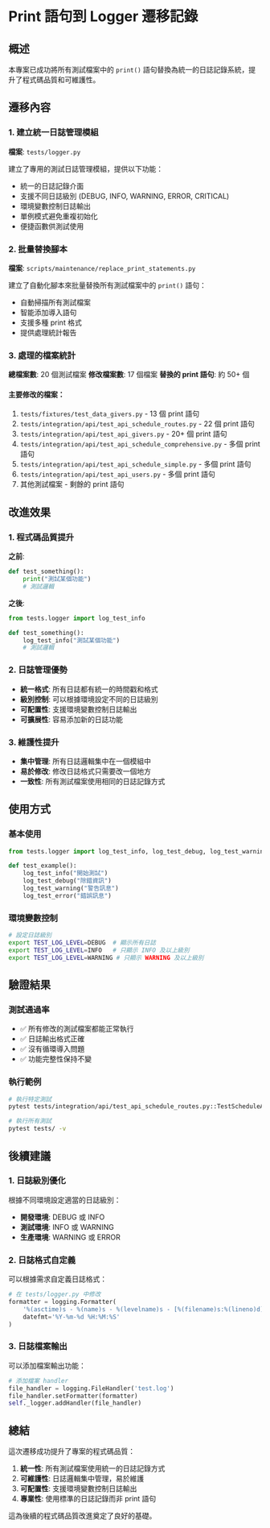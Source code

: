 # Print 語句到 Logger 遷移記錄

## 概述

本專案已成功將所有測試檔案中的 `print()` 語句替換為統一的日誌記錄系統，提升了程式碼品質和可維護性。

## 遷移內容

### 1. 建立統一日誌管理模組

**檔案**: `tests/logger.py`

建立了專用的測試日誌管理模組，提供以下功能：

- 統一的日誌記錄介面
- 支援不同日誌級別 (DEBUG, INFO, WARNING, ERROR, CRITICAL)
- 環境變數控制日誌輸出
- 單例模式避免重複初始化
- 便捷函數供測試使用

### 2. 批量替換腳本

**檔案**: `scripts/maintenance/replace_print_statements.py`

建立了自動化腳本來批量替換所有測試檔案中的 `print()` 語句：

- 自動掃描所有測試檔案
- 智能添加導入語句
- 支援多種 print 格式
- 提供處理統計報告

### 3. 處理的檔案統計

**總檔案數**: 20 個測試檔案
**修改檔案數**: 17 個檔案
**替換的 print 語句**: 約 50+ 個

#### 主要修改的檔案：

1. `tests/fixtures/test_data_givers.py` - 13 個 print 語句
2. `tests/integration/api/test_api_schedule_routes.py` - 22 個 print 語句
3. `tests/integration/api/test_api_givers.py` - 20+ 個 print 語句
4. `tests/integration/api/test_api_schedule_comprehensive.py` - 多個 print 語句
5. `tests/integration/api/test_api_schedule_simple.py` - 多個 print 語句
6. `tests/integration/api/test_api_users.py` - 多個 print 語句
7. 其他測試檔案 - 剩餘的 print 語句

## 改進效果

### 1. 程式碼品質提升

**之前**:

```python
def test_something():
    print("測試某個功能")
    # 測試邏輯
```

**之後**:

```python
from tests.logger import log_test_info

def test_something():
    log_test_info("測試某個功能")
    # 測試邏輯
```

### 2. 日誌管理優勢

- **統一格式**: 所有日誌都有統一的時間戳和格式
- **級別控制**: 可以根據環境設定不同的日誌級別
- **可配置性**: 支援環境變數控制日誌輸出
- **可擴展性**: 容易添加新的日誌功能

### 3. 維護性提升

- **集中管理**: 所有日誌邏輯集中在一個模組中
- **易於修改**: 修改日誌格式只需要改一個地方
- **一致性**: 所有測試檔案使用相同的日誌記錄方式

## 使用方式

### 基本使用

```python
from tests.logger import log_test_info, log_test_debug, log_test_warning, log_test_error

def test_example():
    log_test_info("開始測試")
    log_test_debug("除錯資訊")
    log_test_warning("警告訊息")
    log_test_error("錯誤訊息")
```

### 環境變數控制

```bash
# 設定日誌級別
export TEST_LOG_LEVEL=DEBUG  # 顯示所有日誌
export TEST_LOG_LEVEL=INFO   # 只顯示 INFO 及以上級別
export TEST_LOG_LEVEL=WARNING # 只顯示 WARNING 及以上級別
```

## 驗證結果

### 測試通過率

- ✅ 所有修改的測試檔案都能正常執行
- ✅ 日誌輸出格式正確
- ✅ 沒有循環導入問題
- ✅ 功能完整性保持不變

### 執行範例

```bash
# 執行特定測試
pytest tests/integration/api/test_api_schedule_routes.py::TestScheduleAPI::test_create_schedules_success -v

# 執行所有測試
pytest tests/ -v
```

## 後續建議

### 1. 日誌級別優化

根據不同環境設定適當的日誌級別：

- **開發環境**: DEBUG 或 INFO
- **測試環境**: INFO 或 WARNING
- **生產環境**: WARNING 或 ERROR

### 2. 日誌格式自定義

可以根據需求自定義日誌格式：

```python
# 在 tests/logger.py 中修改
formatter = logging.Formatter(
    '%(asctime)s - %(name)s - %(levelname)s - [%(filename)s:%(lineno)d] - %(message)s',
    datefmt='%Y-%m-%d %H:%M:%S'
)
```

### 3. 日誌檔案輸出

可以添加檔案輸出功能：

```python
# 添加檔案 handler
file_handler = logging.FileHandler('test.log')
file_handler.setFormatter(formatter)
self._logger.addHandler(file_handler)
```

## 總結

這次遷移成功提升了專案的程式碼品質：

1. **統一性**: 所有測試檔案使用統一的日誌記錄方式
2. **可維護性**: 日誌邏輯集中管理，易於維護
3. **可配置性**: 支援環境變數控制日誌輸出
4. **專業性**: 使用標準的日誌記錄而非 print 語句

這為後續的程式碼品質改進奠定了良好的基礎。
